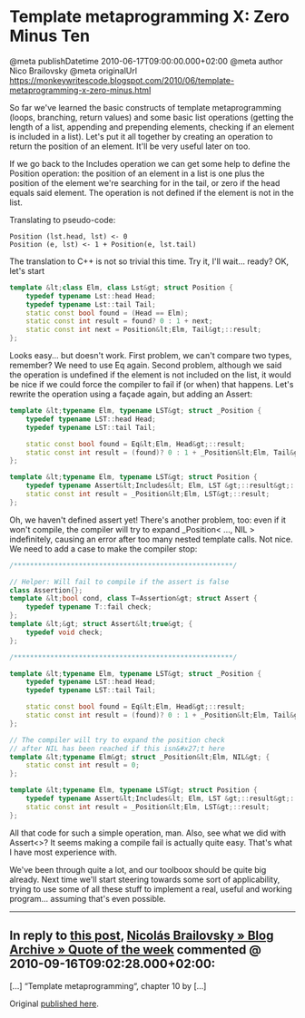 # Template metaprogramming X: Zero Minus Ten

@meta publishDatetime 2010-06-17T09:00:00.000+02:00
@meta author Nico Brailovsky
@meta originalUrl https://monkeywritescode.blogspot.com/2010/06/template-metaprogramming-x-zero-minus.html

So far we've learned the basic constructs of template metaprogramming (loops, branching, return values) and some basic list operations (getting the length of a list, appending and prepending elements, checking if an element is included in a list). Let's put it all together by creating an operation to return the position of an element. It'll be very useful later on too.

If we go back to the Includes operation we can get some help to define the Position operation: the position of an element in a list is one plus the position of the element we're searching for in the tail, or zero if the head equals said element. The operation is not defined if the element is not in the list.

Translating to pseudo-code:

```
Position (lst.head, lst) <- 0
Position (e, lst) <- 1 + Position(e, lst.tail)

```

The translation to C++ is not so trivial this time. Try it, I'll wait... ready? OK, let's start

```c++
template &lt;class Elm, class Lst&gt; struct Position {
	typedef typename Lst::head Head;
	typedef typename Lst::tail Tail;
	static const bool found = (Head == Elm);
	static const int result = found? 0 : 1 + next;
	static const int next = Position&lt;Elm, Tail&gt;::result;
};

```

Looks easy... but doesn't work. First problem, we can't compare two types, remember? We need to use Eq again. Second problem, although we said the operation is undefined if the element is not included on the list, it would be nice if we could force the compiler to fail if (or when) that happens. Let's rewrite the operation using a façade again, but adding an Assert:

```c++
template &lt;typename Elm, typename LST&gt; struct _Position {
	typedef typename LST::head Head;
	typedef typename LST::tail Tail;

	static const bool found = Eq&lt;Elm, Head&gt;::result;
	static const int result = (found)? 0 : 1 + _Position&lt;Elm, Tail&gt;::result;
};

template &lt;typename Elm, typename LST&gt; struct Position {
	typedef typename Assert&lt;Includes&lt; Elm, LST &gt;::result&gt;::check include;
	static const int result = _Position&lt;Elm, LST&gt;::result;
};

```

Oh, we haven't defined assert yet! There's another problem, too: even if it won't compile, the compiler will try to expand \_Position< ..., NIL > indefinitely, causing an error after too many nested template calls. Not nice. We need to add a case to make the compiler stop:

```c++
/******************************************************/

// Helper: Will fail to compile if the assert is false
class Assertion{};
template &lt;bool cond, class T=Assertion&gt; struct Assert {
	typedef typename T::fail check;
};
template &lt;&gt; struct Assert&lt;true&gt; {
	typedef void check;
};

/******************************************************/

template &lt;typename Elm, typename LST&gt; struct _Position {
	typedef typename LST::head Head;
	typedef typename LST::tail Tail;

	static const bool found = Eq&lt;Elm, Head&gt;::result;
	static const int result = (found)? 0 : 1 + _Position&lt;Elm, Tail&gt;::result;
};

// The compiler will try to expand the position check
// after NIL has been reached if this isn&#x27;t here
template &lt;typename Elm&gt; struct _Position&lt;Elm, NIL&gt; {
	static const int result = 0;
};

template &lt;typename Elm, typename LST&gt; struct Position {
	typedef typename Assert&lt;Includes&lt; Elm, LST &gt;::result&gt;::check include;
	static const int result = _Position&lt;Elm, LST&gt;::result;
};

```

All that code for such a simple operation, man. Also, see what we did with Assert<>? It seems making a compile fail is actually quite easy. That's what I have most experience with.

We've been through quite a lot, and our toolboox should be quite big already. Next time we'll start steering towards some sort of applicability, trying to use some of all these stuff to implement a real, useful and working program... assuming that's even possible.


---
## In reply to [this post](), [Nicolás Brailovsky » Blog Archive » Quote of the week](/md_blog/2010/0916_Quoteoftheweek.md) commented @ 2010-09-16T09:02:28.000+02:00:

[...] “Template metaprogramming“, chapter 10 by [...]

Original [published here](/md_blog/2010/0617_TemplatemetaprogrammingXZeroMinusTen.md).
